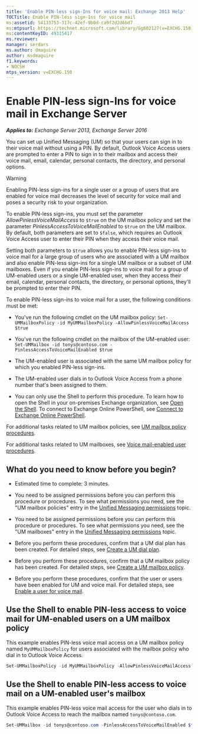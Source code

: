 ```yaml
---
title: 'Enable PIN-less sign-Ins for voice mail: Exchange 2013 Help'
TOCTitle: Enable PIN-less sign-Ins for voice mail
ms:assetid: 54133753-317c-42ef-9b0d-ca9f2d2d6bd7
ms:mtpsurl: https://technet.microsoft.com/library/Gg602127(v=EXCHG.150)
ms:contentKeyID: 49315417
ms.reviewer: 
manager: serdars
ms.author: dmaguire
author: msdmaguire
f1.keywords:
- NOCSH
mtps_version: v=EXCHG.150
---
```


# Enable PIN-less sign-Ins for voice mail in Exchange Server

_**Applies to:** Exchange Server 2013, Exchange Server 2016_

You can set up Unified Messaging (UM) so that your users can sign in to their voice mail without using a PIN. By default, Outlook Voice Access users are prompted to enter a PIN to sign in to their mailbox and access their voice mail, email, calendar, personal contacts, the directory, and personal options.

> [!WARNING]
> Enabling PIN-less sign-ins for a single user or a group of users that are enabled for voice mail decreases the level of security for voice mail and poses a security risk to your organization.

To enable PIN-less sign-ins, you must set the parameter *AllowPinlessVoiceMailAccess* to `$true` on the UM mailbox policy and set the parameter *PinlessAccessToVoiceMailEnabled* to `$true` on the UM mailbox. By default, both parameters are set to `$false`, which requires an Outlook Voice Access user to enter their PIN when they access their voice mail.

Setting both parameters to `$true` allows you to enable PIN-less sign-ins to voice mail for a large group of users who are associated with a UM mailbox and also enable PIN-less sign-ins for a single UM mailbox or a subset of UM mailboxes. Even if you enable PIN-less sign-ins to voice mail for a group of UM-enabled users or a single UM-enabled user, when they access their email, calendar, personal contacts, the directory, or personal options, they'll be prompted to enter their PIN.

To enable PIN-less sign-ins to voice mail for a user, the following conditions must be met:

- You've run the following cmdlet on the UM mailbox policy: `Set-UMMailboxPolicy -id MyUMMailboxPolicy -AllowPinlessVoiceMailAccess $true`

- You've run the following cmdlet on the mailbox of the UM-enabled user: `Set-UMMailbox -id tonys@contoso.com -PinlessAccessToVoiceMailEnabled $true`

- The UM-enabled user is associated with the same UM mailbox policy for which you enabled PIN-less sign-ins.

- The UM-enabled user dials in to Outlook Voice Access from a phone number that's been assigned to them.

- You can only use the Shell to perform this procedure. To learn how to open the Shell in your on-premises Exchange organization, see [Open the Shell](/powershell/exchange/open-the-exchange-management-shell). To connect to Exchange Online PowerShell, see [Connect to Exchange Online PowerShell](/powershell/exchange/connect-to-exchange-online-powershell).

For additional tasks related to UM mailbox policies, see [UM mailbox policy procedures](../ExchangeOnline/voice-mail-unified-messaging/set-up-voice-mail/um-mailbox-policy-procedures.md).

For additional tasks related to UM mailboxes, see [Voice mail-enabled user procedures](../ExchangeOnline/voice-mail-unified-messaging/set-up-voice-mail/voice-mail-enabled-user-procedures.md).

## What do you need to know before you begin?

- Estimated time to complete: 3 minutes.

- You need to be assigned permissions before you can perform this procedure or procedures. To see what permissions you need, see the "UM mailbox policies" entry in the [Unified Messaging permissions](unified-messaging-permissions-exchange-2013-help.md) topic.

- You need to be assigned permissions before you can perform this procedure or procedures. To see what permissions you need, see the "UM mailboxes" entry in the [Unified Messaging permissions](unified-messaging-permissions-exchange-2013-help.md) topic.

- Before you perform these procedures, confirm that a UM dial plan has been created. For detailed steps, see [Create a UM dial plan](../ExchangeOnline/voice-mail-unified-messaging/connect-voice-mail-system/create-um-dial-plan.md).

- Before you perform these procedures, confirm that a UM mailbox policy has been created. For detailed steps, see [Create a UM mailbox policy](../ExchangeOnline/voice-mail-unified-messaging/set-up-voice-mail/create-um-mailbox-policy.md).

- Before you perform these procedures, confirm that the user or users have been enabled for UM and voice mail. For detailed steps, see [Enable a user for voice mail](../ExchangeOnline/voice-mail-unified-messaging/set-up-voice-mail/enable-a-user-for-voice-mail.md).

## Use the Shell to enable PIN-less access to voice mail for UM-enabled users on a UM mailbox policy

This example enables PIN-less voice mail access on a UM mailbox policy named `MyUMMailboxPolicy` for users associated with the mailbox policy who dial in to Outlook Voice Access.

```powershell
Set-UMMailboxPolicy -id MyUMMailboxPolicy -AllowPinlessVoiceMailAccess $true
```

## Use the Shell to enable PIN-less access to voice mail on a UM-enabled user's mailbox

This example enables PIN-less voice mail access for the user who dials in to Outlook Voice Access to reach the mailbox named `tonys@contoso.com`.

```powershell
Set-UMMailbox -id tonys@contoso.com -PinlessAccessToVoiceMailEnabled $true
```